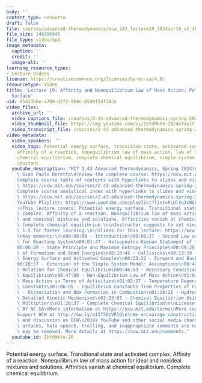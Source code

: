 ```yaml
---
body: ''
content_type: resource
draft: false
file: courses/advanced-thermodynamics/ocw_243_lecture19_2024apr16_v2_360p_16_9.mp4
file_size: 148306945
file_type: video/mp4
image_metadata:
  caption: ''
  credit: ''
  image-alt: ''
learning_resource_types:
- Lecture Videos
license: https://creativecommons.org/licenses/by-nc-sa/4.0/
resourcetype: Video
title: 'Lecture 19: Affinity and Nonequilibrium Law of Mass Action; Potential Energy
  Surface'
uid: 65413bbe-a709-42f2-9b9c-05d9f5df38cb
video_files:
  archive_url: ''
  video_captions_file: /courses/2-43-advanced-thermodynamics-spring-2024/ocw_243_lecture19_2024apr16_v2_captions.vtt
  video_thumbnail_file: https://img.youtube.com/vi/IbYdMkYn-20/default.jpg
  video_transcript_file: /courses/2-43-advanced-thermodynamics-spring-2024/ocw_243_lecture19_2024apr16_v2_transcript.pdf
video_metadata:
  video_speakers: ''
  video_tags: Potential energy surface, transition state, activated complex, collisions,
    affinity of a reaction, nonequilibrium law of mass action, law of mass action,
    chemical equilibrium, complete chemical equilibrium, simple-system model, equilibrium
    constant.
  youtube_description: "MIT 2.43 Advanced Thermodynamics, Spring 2024\nInstructor:\
    \ Gian Paolo Beretta\n\nView the complete course: https://ocw.mit.edu/courses/2-43-advanced-thermodynamics-spring-2024/\n\
    Complete course table of contents with hyperlinks to slides and video timestamps:\
    \ https://ocw.mit.edu/courses/2-43-advanced-thermodynamics-spring-2024/resources/mit2_43_s24_toc_slides_pdf/\n\
    Complete course analytical index with hyperlinks to slides and video timestamps:\
    \ https://ocw.mit.edu/courses/2-43-advanced-thermodynamics-spring-2024/resources/mit2_43_s24_index_slides_pdf/\n\
    YouTube Playlist: https://www.youtube.com/playlist?list=PLUl4u3cNGP6309d0oJDiVo1CvxUQXJ2il\n\
    \nThis lecture covers: Potential energy surface. Transitional state and activated\
    \ complex. Affinity of a reaction. Nonequilibrium law of mass action for ideal\
    \ and nonideal mixtures and solutions. Affinities vanish at chemical equilibrium.\
    \ Complete chemical equilibrium.\n\nInstructor suggests to set viewing speed at\
    \ 1.5 for faster learning.\n\nSlides for this lecture: https://ocw.mit.edu/courses/2-43-advanced-thermodynamics-spring-2024/resources/mit2_43_s24_lec19_pdf/\n\
    \nKey moments:\n\n00:00:00 - Introduction\n00:00:27 - Second Law and State Principle\
    \ for Reacting System\n00:01:47 - Hatsopoulos-Keenan Statement of the Second Law\n\
    00:06:20 - State Principle and Maximum Entropy Principle\n00:09:20 - Review: Enthalpy\
    \ of Formation and Bond Energies\n00:10:45 - Collisions\n00:13:19 - Potential\
    \ Energy Surface and Activated Complex\n00:23:32 - Forward and Backward Half-Reactions\n\
    00:28:57 - Extension of the Simple System Model: Assumptions\n00:42:13 - Fundamental\
    \ Relation for Chemical Equilibrium\n00:46:53 - Necessary Condition for Chemical\
    \ Equilibrium\n00:47:08 - Non-Equilibrium Law of Mass Action\n01:01:03 - Law of\
    \ Mass Action in Terms of Activities\n01:02:37 - Temperature Dependence of Equilibrium\
    \ Constants\n01:06:05 - Equilibrium Constants from Properties of Formation\n01:16:10\
    \ - Dissociation and NOx Formation in Combustion\n01:18:21 - Hydrocarbon Oxidation:\
    \ Detailed Kinetic Mechanisms\n01:23:05 - Chemical Equilibrium Using Lagrange\
    \ Multipliers\n01:28:37 - Complete Chemical Equilibrium\n\nLicense: Creative Commons\
    \ BY-NC-SA\nMore information at https://ocw.mit.edu/terms\nMore courses at https://ocw.mit.edu\n\
    Support OCW at http://ow.ly/a1If50zVRlQ\n\nWe encourage constructive comments\
    \ and discussion on OCW\u2019s YouTube and other social media channels. Personal\
    \ attacks, hate speech, trolling, and inappropriate comments are not allowed and\
    \ may be removed. More details at https://ocw.mit.edu/comments."
  youtube_id: IbYdMkYn-20
---
```

Potential energy surface. Transitional state and activated complex. Affinity of a reaction. Nonequilibrium law of mass action for ideal and nonideal mixtures and solutions. Affinities vanish at chemical equilibrium. Complete chemical equilibrium.